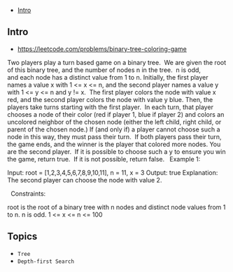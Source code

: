 - [Intro](#intro)

## Intro

- https://leetcode.com/problems/binary-tree-coloring-game

Two players play a turn based game on a binary tree.  We are given the root of this binary tree, and the number of nodes n in the tree.  n is odd, and each node has a distinct value from 1 to n.
Initially, the first player names a value x with 1 <= x <= n, and the second player names a value y with 1 <= y <= n and y != x.  The first player colors the node with value x red, and the second player colors the node with value y blue.
Then, the players take turns starting with the first player.  In each turn, that player chooses a node of their color (red if player 1, blue if player 2) and colors an uncolored neighbor of the chosen node (either the left child, right child, or parent of the chosen node.)
If (and only if) a player cannot choose such a node in this way, they must pass their turn.  If both players pass their turn, the game ends, and the winner is the player that colored more nodes.
You are the second player.  If it is possible to choose such a y to ensure you win the game, return true.  If it is not possible, return false.
 
Example 1:


Input: root = [1,2,3,4,5,6,7,8,9,10,11], n = 11, x = 3
Output: true
Explanation: The second player can choose the node with value 2.

 
Constraints:

root is the root of a binary tree with n nodes and distinct node values from 1 to n.
n is odd.
1 <= x <= n <= 100



## Topics

- `Tree`
- `Depth-first Search`


